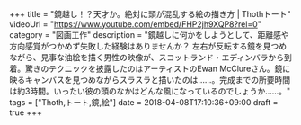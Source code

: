 +++
title =  "鏡越し！？天才か。絶対に頭が混乱する絵の描き方 | Thothトート"
videoUrl = "https://www.youtube.com/embed/FHP2jh9XQP8?rel=0"
category = "図画工作"
description = "鏡越しに何かをしようとして、距離感や方向感覚がつかめず失敗した経験はありませんか？ 左右が反転する鏡を見つめながら、見事な油絵を描く男性の映像が、スコットランド・エディンバラから到着。驚きのテクニックを披露したのはアーティストのEwan McClureさん。鏡に映るキャンバスを見つめながらスラスラと描いたのは……。完成までの所要時間は約3時間。いったい彼の頭のなかはどんな風になっているのでしょうか……。"
tags = ["Thoth,トート,鏡,絵"]
date = 2018-04-08T17:10:36+09:00
draft = true
+++

